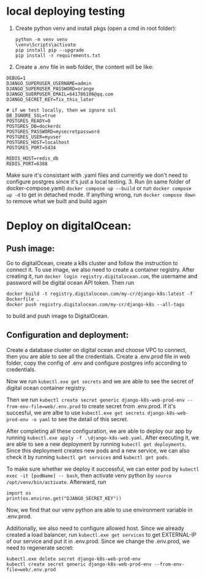 # local deploying testing
1. Create python venv and install pkgs (open a cmd in root folder):
    ```
    python -m venv venv
    \venv\Scripts\activate
    pip install pip --upgrade
    pip install -r requirements.txt
    ```
2. Create a .env file in web folder, the content will be like:
```
DEBUG=1
DJANGO_SUPERUSER_USERNAME=admin
DJANGO_SUPERUSER_PASSWORD=orange
DJANGO_SUERPUSER_EMAIL=641706106@qq.com
DJANGO_SECRET_KEY=fix_this_later

# if we test locally, then we ignore ssl
DB_IGNORE_SSL=true
POSTGRES_READY=0
POSTGRES_DB=dockerdc
POSTGRES_PASSWORD=mysecretpassword
POSTGRES_USER=myuser
POSTGRES_HOST=localhost
POSTGRES_PORT=5434

REDIS_HOST=redis_db
REDIS_PORT=6388

```
Make sure it's consistant with .yaml files and currently we don't need to configure postgres since it's just a local testing.
3. Run (in same folder of docker-compose.yaml)
`docker compose up --build` or run `docker compose up -d` to get in detached mode. If anything wrong, run `docker compose down` to remove what we built and build again


# Deploy on digitalOcean:

## Push image:
Go to digitalOcean, create a k8s cluster and follow the instruction to  connect it. To use image, we also need to create a container registry. After creating it, run `docker login registry.digitalocean.com`, the username and password will be digital ocean API token. Then run 
```
docker build -t registry.digitalocean.com/my-cr/django-k8s:latest -f Dockerfile . 
docker push registry.digitalocean.com/my-cr/django-k8s --all-tags  
``` 
to build and push image to DigitalOcean.

## Configuration and deployment:
Create a database cluster on digital ocean and choose VPC to connect, then you are able to see all the credentials. Create a .env.prod file in web folder, copy the config of .env and configure postgres info according to credentials.

Now we run `kubectl.exe get secrets` and we are able to see the secret of digital ocean container registry.

Then we run `kubectl create secret generic django-k8s-web-prod-env --from-env-file=web/.env.prod` to create secret from .env.prod. If it's succesful, we are albe to use `kubectl.exe get secrets django-k8s-web-prod-env -o yaml` to see the detail of this secret.

After completing all these configuration, we are able to deploy our app by running `kubectl.exe apply -f .\django-k8s-web.yaml`. After executing it, we are able to see a new deployment by running `kubectl get deployments`. Since this deployment creates new pods and a new service, we can also check it by running `kubectl get services` and `kubectl get pods`.

To make sure whether we deploy it successful, we can enter pod by `kubectl exec -it [podName] -- bash`, then activate venv python by `source /opt/venv/bin/activate`. Afterward, run
```
import os
print(os.environ.get("DJANGO_SECRET_KEY"))
```
Now, we find that our venv python are able to use environment variable in .env.prod.

Additionally, we also need to configure allowed host. Since we already created a load balancer, run `kubectl.exe get services` to get EXTERNAL-IP of our service and put it in .env.prod. Since we change the .env.prod, we need to regenerate secret:
```
kubectl.exe delete secret django-k8s-web-prod-env
kubectl create secret generic django-k8s-web-prod-env --from-env-file=web/.env.prod
```